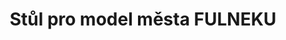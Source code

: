 ---
id: f33977f2-7c55-4aa9-bb7c-53a945e46d46
title: Stůl pro model města FULNEKU
price: 10000
year: 2018
description: Vlastní stůl pro model města Fulneku jsme díky Klášternímu kouskování 2018 zadali zhotovit místnímu stolaři, který se postaral o to, aby byl funkční, bytelný i krásný.
kouskovani: true
locationName: undefined
position:
  lng: 17.9071717367691
  lat: 49.71509426055534
---